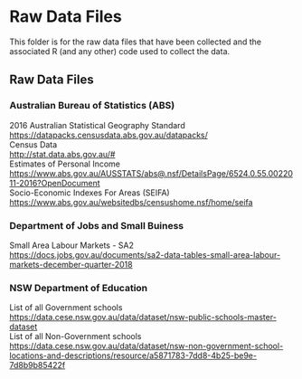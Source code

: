 # Raw Data Files
This folder is for the raw data files that have been collected and the associated R (and any other) code used to collect the data.

## Raw Data Files
### Australian Bureau of Statistics (ABS)
2016 Australian Statistical Geography Standard </br>
https://datapacks.censusdata.abs.gov.au/datapacks/  
Census Data </br>
http://stat.data.abs.gov.au/#  
Estimates of Personal Income </br>
https://www.abs.gov.au/AUSSTATS/abs@.nsf/DetailsPage/6524.0.55.0022011-2016?OpenDocument </br>
Socio-Economic Indexes For Areas (SEIFA)  
https://www.abs.gov.au/websitedbs/censushome.nsf/home/seifa  
### Department of Jobs and Small Buiness
Small Area Labour Markets - SA2  
https://docs.jobs.gov.au/documents/sa2-data-tables-small-area-labour-markets-december-quarter-2018  
### NSW Department of Education
List of all Government schools </br>
https://data.cese.nsw.gov.au/data/dataset/nsw-public-schools-master-dataset </br>
List of all Non-Government schools </br>
https://data.cese.nsw.gov.au/data/dataset/nsw-non-government-school-locations-and-descriptions/resource/a5871783-7dd8-4b25-be9e-7d8b9b85422f
